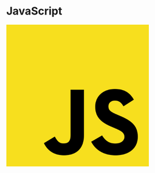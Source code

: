 # JavaScript
<img src = "https://github.com/jon890613/js/blob/main/js_image/1200px-Unofficial_JavaScript_logo_2.svg.png" width=375>
